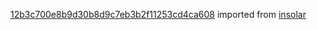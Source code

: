 [12b3c700e8b9d30b8d9c7eb3b2f11253cd4ca608](https://github.com/insolar/insolar/commit/12b3c700e8b9d30b8d9c7eb3b2f11253cd4ca608) imported from [insolar](https://github.com/insolar/insolar)
